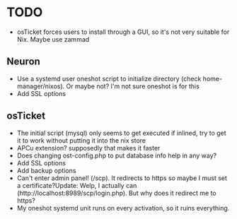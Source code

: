 # TODO
* osTicket forces users to install through a GUI, so it's not very suitable for Nix. Maybe use zammad

## Neuron
* Use a systemd user oneshot script to initialize directory (check home-manager/nixos). Or maybe not? I'm not sure oneshot is for this
* Add SSL options

## osTicket
* The initial script (mysql) only seems to get executed if inlined, try to get it to work without putting it into the nix store
* APCu extension? supposedly that makes it faster
* Does changing ost-config.php to put database info help in any way?
* Add SSL options
* Add backup options
* Can't enter admin panel! (/scp). It redirects to https so maybe I must set a certificate?Update: Welp, I actually can (http://localhost:8989/scp/login.php). But why does it redirect me to https?
* My oneshot systemd unit runs on every activation, so it ruins everything.
